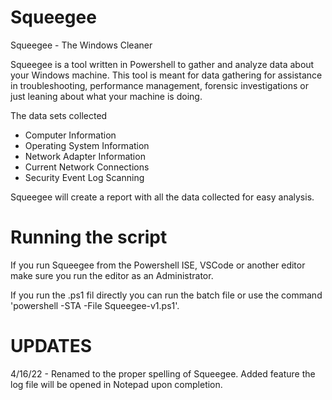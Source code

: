 # Squeegee
Squeegee - The Windows Cleaner

Squeegee is a tool written in Powershell to gather and analyze data about your Windows machine. 
This tool is meant for data gathering for assistance in troubleshooting, performance management, forensic investigations or just leaning about what your machine is doing. 

The data sets collected
- Computer Information
- Operating System Information
- Network Adapter Information
- Current Network Connections
- Security Event Log Scanning

Squeegee will create a report with all the data collected for easy analysis. 

# Running the script

If you run Squeegee from the Powershell ISE, VSCode or another editor make sure you run the editor as an Administrator. 

If you run the .ps1 fil directly you can run the batch file or use the command 'powershell -STA -File Squeegee-v1.ps1'.


# UPDATES
4/16/22 - Renamed to the proper spelling of Squeegee. Added feature the log file will be opened in Notepad upon completion.


